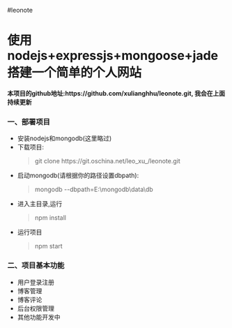 #leonote
<h1>使用nodejs+expressjs+mongoose+jade搭建一个简单的个人网站</h1>
<strong>本项目的github地址:https://github.com/xulianghhu/leonote.git, 我会在上面持续更新</strong>
<h3>一、部署项目</h3>
<ul>
    <li>安装nodejs和mongodb(这里略过)</li>
    <li>下载项目:
        <blockquote>git clone https://git.oschina.net/leo_xu_/leonote.git</blockquote>
    </li>
    <li>启动mongodb(请根据你的路径设置dbpath):
        <blockquote>mongodb --dbpath=E:\mongodb\data\db</blockquote>
    </li>
    <li>进入主目录,运行
        <blockquote>npm install</blockquote>
    </li>
    <li>运行项目
        <blockquote>npm start</blockquote>
    </li>
</ul>
<h3>二、项目基本功能</h3>
<ul>
    <li>用户登录注册</li>
    <li>博客管理</li>
    <li>博客评论</li>
    <li>后台权限管理</li>
    <li>其他功能开发中</li>
</ul>